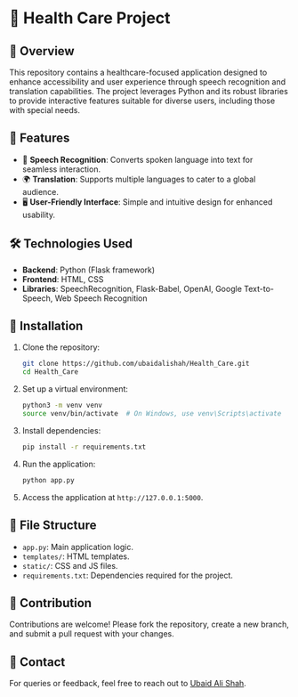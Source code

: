 # 🏥 Health Care Project  

## 🌟 Overview  

This repository contains a healthcare-focused application designed to enhance accessibility and user experience through speech recognition and translation capabilities. The project leverages Python and its robust libraries to provide interactive features suitable for diverse users, including those with special needs.  

## 🚀 Features  

- 🎤 **Speech Recognition**: Converts spoken language into text for seamless interaction.  
- 🌍 **Translation**: Supports multiple languages to cater to a global audience.  
- 🖥️ **User-Friendly Interface**: Simple and intuitive design for enhanced usability.  

## 🛠️ Technologies Used  

- **Backend**: Python (Flask framework)  
- **Frontend**: HTML, CSS  
- **Libraries**: SpeechRecognition, Flask-Babel, OpenAI, Google Text-to-Speech, Web Speech Recognition  

## 💾 Installation  

1. Clone the repository:  
   ```bash  
   git clone https://github.com/ubaidalishah/Health_Care.git  
   cd Health_Care  
   ```  
2. Set up a virtual environment:  
   ```bash  
   python3 -m venv venv  
   source venv/bin/activate  # On Windows, use venv\Scripts\activate  
   ```  
3. Install dependencies:  
   ```bash  
   pip install -r requirements.txt  
   ```  
4. Run the application:  
   ```bash  
   python app.py  
   ```  
5. Access the application at `http://127.0.0.1:5000`.  

## 📂 File Structure  

- `app.py`: Main application logic.  
- `templates/`: HTML templates.  
- `static/`: CSS and JS files.  
- `requirements.txt`: Dependencies required for the project.  

## 🤝 Contribution  

Contributions are welcome! Please fork the repository, create a new branch, and submit a pull request with your changes.  

## 📧 Contact  

For queries or feedback, feel free to reach out to [Ubaid Ali Shah](mailto:ubaidalishah18@gmail.com).

